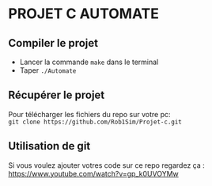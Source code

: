 # PROJET C AUTOMATE
## Compiler le projet 
- Lancer la commande `make`  dans le terminal
- Taper `./Automate`

## Récupérer le projet

Pour télécharger les fichiers du repo sur votre pc:  
`git clone https://github.com/Rob1Sim/Projet-c.git`

## Utilisation de git
Si vous voulez ajouter votres code sur ce repo regardez ça : https://www.youtube.com/watch?v=gp_k0UVOYMw